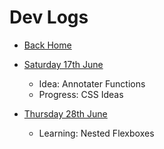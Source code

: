 # Dev Logs

* [Back Home](/index.html)

* [Saturday 17th June](dev230617.md)
  * Idea: Annotater Functions
  * Progress: CSS Ideas
* [Thursday 28th June](dev230628.md)
  * Learning: Nested Flexboxes
